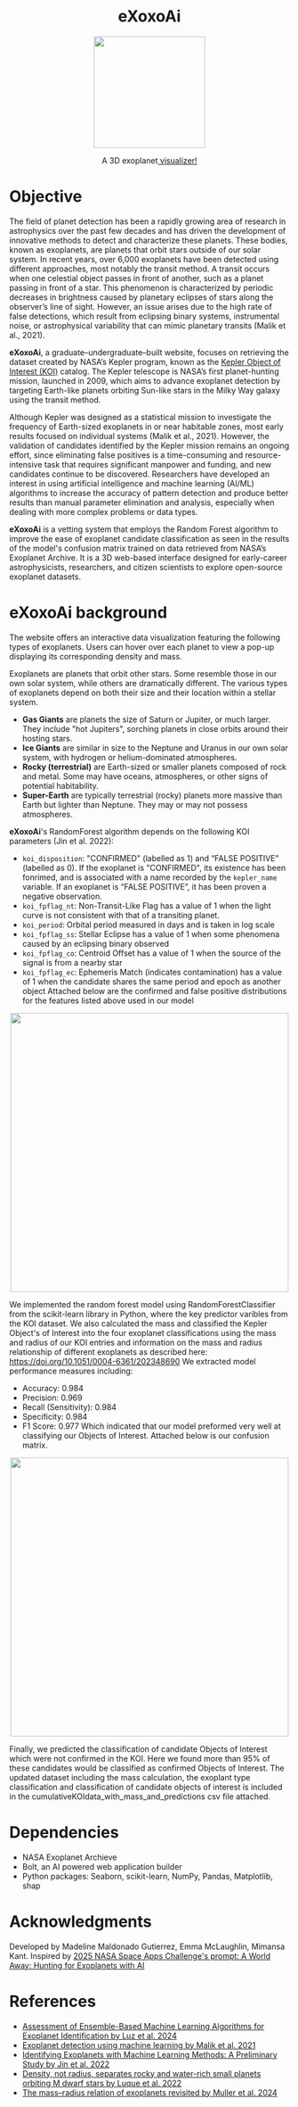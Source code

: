<h1 align="center"> eXoxoAi </h1>
<p align="center">
  <img src="exoxoai.png" width="200">
</p>
<p align="center">A 3D exoplanet<a href="https://exoplanet-s180.bolt.host/"> visualizer!</a></p>

# Objective
The field of planet detection has been a rapidly growing area of research in astrophysics over the past few decades and has driven the development of innovative methods to detect and characterize these planets. These bodies, known as exoplanets, are planets that orbit stars outside of our solar system. In recent years, over 6,000 exoplanets have been detected using different approaches, most notably the transit method. A transit occurs when one celestial object passes in front of another, such as a planet passing in front of a star. This phenomenon is characterized by periodic decreases in brightness caused by planetary eclipses of stars along the observer’s line of sight. However, an issue arises due to the high rate of false detections, which result from eclipsing binary systems, instrumental noise, or astrophysical variability that can mimic planetary transits (Malik et al., 2021).

**eXoxoAi**, a graduate–undergraduate–built website, focuses on retrieving the dataset created by NASA’s Kepler program, known as the <a href="https://exoplanetarchive.ipac.caltech.edu/cgi-bin/TblView/nph-tblView?app=ExoTbls&config=cumulative">Kepler Object of Interest (KOI)</a> catalog. The Kepler telescope is NASA’s first planet-hunting mission, launched in 2009, which aims to advance exoplanet detection by targeting Earth-like planets orbiting Sun-like stars in the Milky Way galaxy using the transit method.

Although Kepler was designed as a statistical mission to investigate the frequency of Earth-sized exoplanets in or near habitable zones, most early results focused on individual systems (Malik et al., 2021). However, the validation of candidates identified by the Kepler mission remains an ongoing effort, since eliminating false positives is a time-consuming and resource-intensive task that requires significant manpower and funding, and new candidates continue to be discovered. Researchers have developed an interest in using artificial intelligence and machine learning (AI/ML) algorithms to increase the accuracy of pattern detection and produce better results than manual parameter elimination and analysis, especially when dealing with more complex problems or data types.

**eXoxoAi** is a vetting system that employs the Random Forest algorithm to improve the ease of exoplanet candidate classification as seen in the results of the model's confusion matrix trained on data retrieved from NASA’s Exoplanet Archive. It is a 3D web-based interface designed for early-career astrophysicists, researchers, and citizen scientists to explore open-source exoplanet datasets.

# eXoxoAi background
The website offers an interactive data visualization featuring the following types of exoplanets. Users can hover over each planet to view a pop-up displaying its corresponding density and mass.

Exoplanets are planets that orbit other stars. Some resemble those in our own solar system, while others are dramatically different. The various types of exoplanets depend on both their size and their location within a stellar system.
* **Gas Giants** are planets the size of Saturn or Jupiter, or much larger. They include "hot Jupiters", sorching planets in close orbits around their hosting stars.
* **Ice Giants** are similar in size to the Neptune and Uranus in our own solar system, with hydrogen or helium-dominated atmospheres.
* **Rocky (terrestrial)** are Earth-sized or smaller planets composed of rock and metal. Some may have oceans, atmospheres, or other signs of potential habitability.
* **Super-Earth** are typically terrestrial (rocky) planets more massive than Earth but lighter than Neptune. They may or may not possess atmospheres.

**eXoxoAi**'s RandomForest algorithm depends on the following KOI parameters (Jin et al. 2022):
* ```koi_disposition```: "CONFIRMED" (labelled as 1) and “FALSE POSITIVE” (labelled as 0). If the exoplanet is "CONFIRMED", its existence has been fonrimed, and is associated with a name recorded by the ```kepler_name``` variable. If an exoplanet is “FALSE POSITIVE”, it has been proven a negative observation.
* ```koi_fpflag_nt```: Non-Transit-Like Flag has a value of 1 when the light curve is not consistent with that of a transiting planet.
* ```koi_period```: Orbital period measured in days and is taken in log scale
* ```koi_fpflag_ss```: Stellar Eclipse has a value of 1 when some phenomena caused by an eclipsing binary observed 
* ```koi_fpflag_co```: Centroid Offset has a value of 1 when the source of the signal is from a nearby star
* ```koi_fpflag_ec```: Ephemeris Match (indicates contamination) has a value of 1 when the candidate shares the same period and epoch as another object
Attached below are the confirmed and false positive distributions for the features listed above used in our model
<p align="center">
  <img src="plot_features_histogram.png" width="500">
</p>

We implemented the random forest model using RandomForestClassifier from the scikit-learn library in Python, where the key predictor varibles from the KOI dataset. 
We also calculated the mass and classified the Kepler Object's of Interest into the four exoplanet classifications using the mass and radius of our KOI entries and information on the mass and radius relationship of different exoplanets as described here: https://doi.org/10.1051/0004-6361/202348690
We extracted model performance measures including:
- Accuracy: 0.984
- Precision: 0.969
- Recall (Sensitivity): 0.984
- Specificity: 0.984
- F1 Score: 0.977
Which indicated that our model preformed very well at classifying our Objects of Interest. Attached below is our confusion matrix.
<p align="center">
  <img src="confusion_matrix.png" width="500">
</p>
Finally, we predicted the classification of candidate Objects of Interest which were not confirmed in the KOI. Here we found more than 95% of these candidates would be classified as confirmed Objects of Interest. The updated dataset including the mass calculation, the exoplant type classification and classification of candidate objects of interest is included in the cumulativeKOIdata_with_mass_and_predictions csv file attached.

# Dependencies
* NASA Exoplanet Archieve
* Bolt, an AI powered web application builder
* Python packages: Seaborn, scikit-learn, NumPy, Pandas, Matplotlib, shap

# Acknowledgments
Developed by Madeline Maldonado Gutierrez, Emma McLaughlin, Mimansa Kant.
Inspired by <a href="https://www.spaceappschallenge.org/2025/challenges/a-world-away-hunting-for-exoplanets-with-ai/?tab=details">2025 NASA Space Apps Challenge's prompt: A World Away: Hunting for Exoplanets with AI </a>

# References
* <a href="https://doi.org/10.3390/electronics13193950">Assessment of Ensemble-Based Machine Learning Algorithms for Exoplanet Identification by Luz et al. 2024</a>
* <a href="https://doi.org/10.1093/mnras/stab3692">Exoplanet detection using machine learning by Malik et al. 2021</a>
* <a href="https://doi.org/10.5121/ijci.2022.110203">Identifying Exoplanets with Machine Learning Methods: A Preliminary Study by Jin et al. 2022</a>
* <a href="https://www.science.org/doi/10.1126/science.abl7164">Density, not radius, separates rocky and water-rich small planets orbiting M dwarf stars by Luque et al. 2022</a>
* <a href="https://doi.org/10.1051/0004-6361/202348690">The mass–radius relation of exoplanets revisited by Muller et al. 2024</a>



